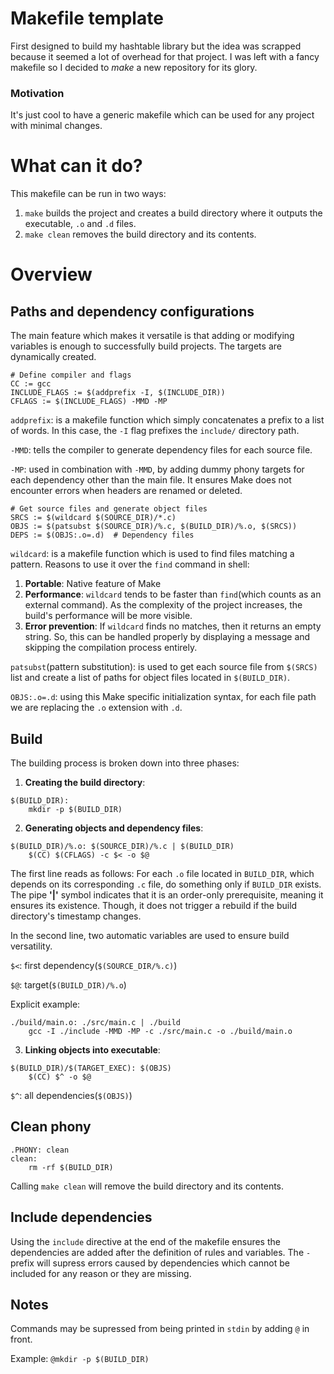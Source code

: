 # Makefile template
First designed to build my hashtable library but the idea was scrapped because it seemed a lot of overhead for that project. I was left with a fancy makefile so I decided to _make_ a new repository for its glory.

### Motivation
It's just cool to have a generic makefile which can be used for any project with minimal changes.

# What can it do?
This makefile can be run in two ways:
1. ```make``` builds the project and creates a build directory where it outputs the executable, ```.o``` and ```.d``` files.
2. ```make clean``` removes the build directory and its contents.

# Overview
## Paths and dependency configurations
The main feature which makes it versatile is that adding or modifying variables is enough to successfully build projects. The targets are dynamically created.
```
# Define compiler and flags
CC := gcc
INCLUDE_FLAGS := $(addprefix -I, $(INCLUDE_DIR))
CFLAGS := $(INCLUDE_FLAGS) -MMD -MP
```
```addprefix```: is a makefile function which simply concatenates a prefix to a list of words. In this case, the ```-I``` flag prefixes the ```include/``` directory path.

```-MMD```: tells the compiler to generate dependency files for each source file.

```-MP```: used in combination with ```-MMD```, by adding dummy phony targets for each dependency other than the main file. It ensures Make does not encounter errors when headers are renamed or deleted.

```
# Get source files and generate object files
SRCS := $(wildcard $(SOURCE_DIR)/*.c)
OBJS := $(patsubst $(SOURCE_DIR)/%.c, $(BUILD_DIR)/%.o, $(SRCS))
DEPS := $(OBJS:.o=.d)  # Dependency files
```
```wildcard```: is a makefile function which is used to find files matching a pattern. Reasons to use it over the ```find``` command in shell:
1. **Portable**: Native feature of Make
2. **Performance**: ```wildcard``` tends to be faster than ```find```(which counts as an external command). As the complexity of the project increases, the build's performance will be more visible.
3. **Error prevention**: If ```wildcard``` finds no matches, then it returns an empty string. So, this can be handled properly by displaying a message and skipping the compilation process entirely.

```patsubst```(pattern substitution): is used to get each source file from ```$(SRCS)``` list and create a list of paths for object files located in ```$(BUILD_DIR)```.

```OBJS:.o=.d```: using this Make specific initialization syntax, for each file path we are replacing the ```.o``` extension with ```.d```.

## Build
The building process is broken down into three phases:
1. **Creating the build directory**:
```
$(BUILD_DIR):
	mkdir -p $(BUILD_DIR)
```

2. **Generating objects and dependency files**:
```
$(BUILD_DIR)/%.o: $(SOURCE_DIR)/%.c | $(BUILD_DIR)
	$(CC) $(CFLAGS) -c $< -o $@
```
The first line reads as follows: For each ```.o``` file located in ```BUILD_DIR```, which depends on its corresponding ```.c``` file, do something only if ```BUILD_DIR``` exists.
The pipe **'|'** symbol indicates that it is an order-only prerequisite, meaning it ensures its existence. Though, it does not trigger a rebuild if the build directory's timestamp changes.

In the second line, two automatic variables are used to ensure build versatility.

```$<```: first dependency(```$(SOURCE_DIR/%.c)```)

```$@```: target(```$(BUILD_DIR)/%.o```)

Explicit example:
```
./build/main.o: ./src/main.c | ./build
	gcc -I ./include -MMD -MP -c ./src/main.c -o ./build/main.o
```

3. **Linking objects into executable**:

```
$(BUILD_DIR)/$(TARGET_EXEC): $(OBJS)
	$(CC) $^ -o $@
```
```$^```: all dependencies(```$(OBJS)```)

## Clean phony
```
.PHONY: clean
clean:
	rm -rf $(BUILD_DIR)
```

Calling ```make clean``` will remove the build directory and its contents.

## Include dependencies
Using the ```include``` directive at the end of the makefile ensures the dependencies are added after the definition of rules and variables. The ```-``` prefix will supress errors caused by dependencies which cannot be included for any reason or they are missing.

## Notes
Commands may be supressed from being printed in ```stdin``` by adding ```@``` in front.

Example:
```@mkdir -p $(BUILD_DIR)```

